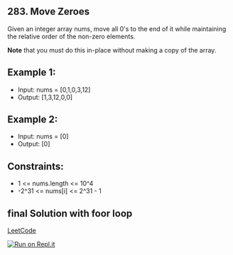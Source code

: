 ## 283. Move Zeroes
Given an integer array nums, move all 0's to the end of it while maintaining the relative order of the non-zero elements.

**Note** that you must do this in-place without making a copy of the array.

## Example 1:
- Input: nums = [0,1,0,3,12]
- Output: [1,3,12,0,0]

## Example 2:
- Input: nums = [0]
- Output: [0]

## Constraints:
- 1 <= nums.length <= 10^4
- -2^31 <= nums[i] <= 2^31 - 1

## final Solution with foor loop
[LeetCode](https://leetcode.com/submissions/detail/708351708/)

[![Run on Repl.it](https://repl.it/badge/github/oscharko/TS-LeetCode-283-Move-Zeroes)](https://replit.com/@oscharko/TS-LeetCode-283-Move-Zeroes)